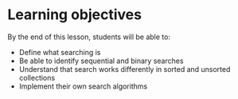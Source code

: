 # Learning objectives

By the end of this lesson, students will be able to:

- Define what searching is
- Be able to identify sequential and binary searches
- Understand that search works differently in sorted and unsorted collections
- Implement their own search algorithms
